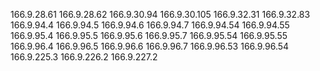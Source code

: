 166.9.28.61
166.9.28.62
166.9.30.94
166.9.30.105
166.9.32.31
166.9.32.83
166.9.94.4
166.9.94.5
166.9.94.6
166.9.94.7
166.9.94.54
166.9.94.55
166.9.95.4
166.9.95.5
166.9.95.6
166.9.95.7
166.9.95.54
166.9.95.55
166.9.96.4
166.9.96.5
166.9.96.6
166.9.96.7
166.9.96.53
166.9.96.54
166.9.225.3
166.9.226.2
166.9.227.2
